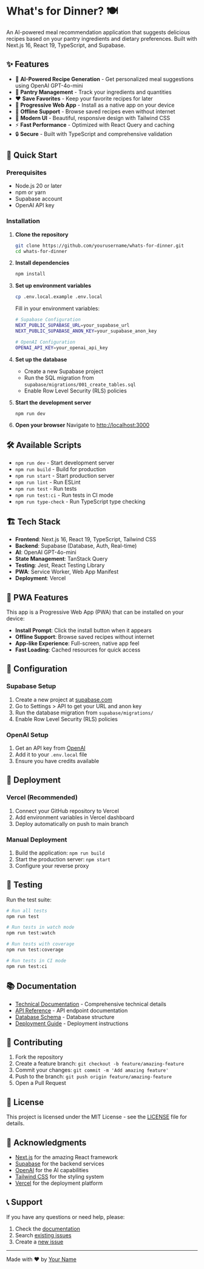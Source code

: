 # What's for Dinner? 🍽️

An AI-powered meal recommendation application that suggests delicious recipes based on your pantry ingredients and dietary preferences. Built with Next.js 16, React 19, TypeScript, and Supabase.

## ✨ Features

- 🤖 **AI-Powered Recipe Generation** - Get personalized meal suggestions using OpenAI GPT-4o-mini
- 🥘 **Pantry Management** - Track your ingredients and quantities
- ❤️ **Save Favorites** - Keep your favorite recipes for later
- 📱 **Progressive Web App** - Install as a native app on your device
- 🔄 **Offline Support** - Browse saved recipes even without internet
- 🎨 **Modern UI** - Beautiful, responsive design with Tailwind CSS
- ⚡ **Fast Performance** - Optimized with React Query and caching
- 🔒 **Secure** - Built with TypeScript and comprehensive validation

## 🚀 Quick Start

### Prerequisites

- Node.js 20 or later
- npm or yarn
- Supabase account
- OpenAI API key

### Installation

1. **Clone the repository**

   ```bash
   git clone https://github.com/yourusername/whats-for-dinner.git
   cd whats-for-dinner
   ```

2. **Install dependencies**

   ```bash
   npm install
   ```

3. **Set up environment variables**

   ```bash
   cp .env.local.example .env.local
   ```

   Fill in your environment variables:

   ```bash
   # Supabase Configuration
   NEXT_PUBLIC_SUPABASE_URL=your_supabase_url
   NEXT_PUBLIC_SUPABASE_ANON_KEY=your_supabase_anon_key

   # OpenAI Configuration
   OPENAI_API_KEY=your_openai_api_key
   ```

4. **Set up the database**
   - Create a new Supabase project
   - Run the SQL migration from `supabase/migrations/001_create_tables.sql`
   - Enable Row Level Security (RLS) policies

5. **Start the development server**

   ```bash
   npm run dev
   ```

6. **Open your browser**
   Navigate to [http://localhost:3000](http://localhost:3000)

## 🛠️ Available Scripts

- `npm run dev` - Start development server
- `npm run build` - Build for production
- `npm run start` - Start production server
- `npm run lint` - Run ESLint
- `npm run test` - Run tests
- `npm run test:ci` - Run tests in CI mode
- `npm run type-check` - Run TypeScript type checking

## 🏗️ Tech Stack

- **Frontend**: Next.js 16, React 19, TypeScript, Tailwind CSS
- **Backend**: Supabase (Database, Auth, Real-time)
- **AI**: OpenAI GPT-4o-mini
- **State Management**: TanStack Query
- **Testing**: Jest, React Testing Library
- **PWA**: Service Worker, Web App Manifest
- **Deployment**: Vercel

## 📱 PWA Features

This app is a Progressive Web App (PWA) that can be installed on your device:

- **Install Prompt**: Click the install button when it appears
- **Offline Support**: Browse saved recipes without internet
- **App-like Experience**: Full-screen, native app feel
- **Fast Loading**: Cached resources for quick access

## 🔧 Configuration

### Supabase Setup

1. Create a new project at [supabase.com](https://supabase.com)
2. Go to Settings > API to get your URL and anon key
3. Run the database migration from `supabase/migrations/`
4. Enable Row Level Security (RLS) policies

### OpenAI Setup

1. Get an API key from [OpenAI](https://platform.openai.com)
2. Add it to your `.env.local` file
3. Ensure you have credits available

## 🚀 Deployment

### Vercel (Recommended)

1. Connect your GitHub repository to Vercel
2. Add environment variables in Vercel dashboard
3. Deploy automatically on push to main branch

### Manual Deployment

1. Build the application: `npm run build`
2. Start the production server: `npm start`
3. Configure your reverse proxy

## 🧪 Testing

Run the test suite:

```bash
# Run all tests
npm run test

# Run tests in watch mode
npm run test:watch

# Run tests with coverage
npm run test:coverage

# Run tests in CI mode
npm run test:ci
```

## 📚 Documentation

- [Technical Documentation](./TECH_DOCS.md) - Comprehensive technical details
- [API Reference](./TECH_DOCS.md#api-endpoints) - API endpoint documentation
- [Database Schema](./TECH_DOCS.md#database-schema) - Database structure
- [Deployment Guide](./TECH_DOCS.md#deployment) - Deployment instructions

## 🤝 Contributing

1. Fork the repository
2. Create a feature branch: `git checkout -b feature/amazing-feature`
3. Commit your changes: `git commit -m 'Add amazing feature'`
4. Push to the branch: `git push origin feature/amazing-feature`
5. Open a Pull Request

## 📄 License

This project is licensed under the MIT License - see the [LICENSE](LICENSE) file for details.

## 🙏 Acknowledgments

- [Next.js](https://nextjs.org) for the amazing React framework
- [Supabase](https://supabase.com) for the backend services
- [OpenAI](https://openai.com) for the AI capabilities
- [Tailwind CSS](https://tailwindcss.com) for the styling system
- [Vercel](https://vercel.com) for the deployment platform

## 📞 Support

If you have any questions or need help, please:

1. Check the [documentation](./TECH_DOCS.md)
2. Search [existing issues](https://github.com/yourusername/whats-for-dinner/issues)
3. Create a [new issue](https://github.com/yourusername/whats-for-dinner/issues/new)

---

Made with ❤️ by [Your Name](https://github.com/yourusername)

